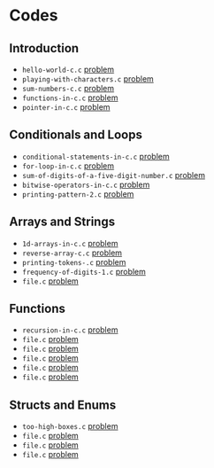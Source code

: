 # Codes
## Introduction
- `hello-world-c.c` [problem](https://www.hackerrank.com/challenges/hello-world-c)
- `playing-with-characters.c` [problem](https://www.hackerrank.com/challenges/playing-with-characters)
- `sum-numbers-c.c` [problem](https://www.hackerrank.com/challenges/sum-numbers-c)
- `functions-in-c.c` [problem](https://www.hackerrank.com/challenges/functions-in-c)
- `pointer-in-c.c` [problem](https://www.hackerrank.com/challenges/pointer-in-c)
## Conditionals and Loops
- `conditional-statements-in-c.c` [problem](https://www.hackerrank.com/challenges/conditional-statements-in-c)
- `for-loop-in-c.c` [problem](https://www.hackerrank.com/challenges/for-loop-in-c)
- `sum-of-digits-of-a-five-digit-number.c` [problem](https://www.hackerrank.com/challenges/sum-of-digits-of-a-five-digit-number)
- `bitwise-operators-in-c.c` [problem](https://www.hackerrank.com/challenges/bitwise-operators-in-c)
- `printing-pattern-2.c` [problem](https://www.hackerrank.com/challenges/printing-pattern-2)
## Arrays and Strings
- `1d-arrays-in-c.c` [problem](https://www.hackerrank.com/challenges/1d-arrays-in-c)
- `reverse-array-c.c` [problem](https://www.hackerrank.com/challenges/reverse-array-c)
- `printing-tokens-.c` [problem](https://www.hackerrank.com/challenges/printing-tokens-)
- `frequency-of-digits-1.c` [problem](https://www.hackerrank.com/challenges/frequency-of-digits-1)
- `file.c` [problem]()
## Functions
- `recursion-in-c.c` [problem](https://www.hackerrank.com/challenges/recursion-in-c)
- `file.c` [problem]()
- `file.c` [problem]()
- `file.c` [problem]()
- `file.c` [problem]()
- `file.c` [problem]()
## Structs and Enums
- `too-high-boxes.c` [problem](https://www.hackerrank.com/challenges/too-high-boxes)
- `file.c` [problem]()
- `file.c` [problem]()
- `file.c` [problem]()